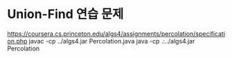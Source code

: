 # Union-Find 연습 문제
https://coursera.cs.princeton.edu/algs4/assignments/percolation/specification.php
javac -cp ../algs4.jar Percolation.java
java -cp .:../algs4.jar Percolation